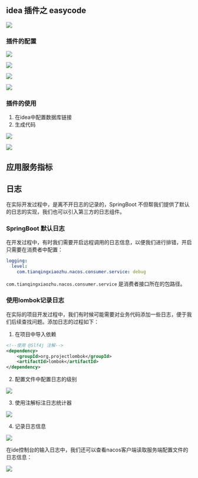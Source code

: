 
## idea 插件之 easycode



![](./image/其他/1699933263814.png)


### 插件的配置


![](./image/其他/1699933263915.png)


![](./image/其他/1699933264002.png)


![](./image/其他/1699933264095.png)


![](./image/其他/1699933264173.png)


### 插件的使用

1.  在idea中配置数据库链接 
2.  生成代码

![](./image/其他/1699933264265.png) 


![](./image/其他/1699933264394.png)


## 




## 应用服务指标






## 日志
在实际开发过程中，是离不开日志的记录的，SpringBoot 不但帮我们提供了默认的日志的实现，我们也可以引入第三方的日志组件。


### SpringBoot 默认日志

在开发过程中，有时我们需要开启远程调用的日志信息，以便我们进行排错，开启只需要在消费者中配置：


```yaml
logging:
  level:
    com.tianqingxiaozhu.nacos.consumer.service: debug

```

`com.tianqingxiaozhu.nacos.consumer.service` 是消费者接口所在的包路径。


### 使用lombok记录日志

在实际的项目开发过程中，我们有时候可能需要对业务代码添加一些日志，便于我们后续查找问题。添加日志的过程如下：

1. 在项目中导入依赖


```xml
<!--使用 @Slf4j 注解-->
<dependency>
    <groupId>org.projectlombok</groupId>
    <artifactId>lombok</artifactId>
</dependency>

```

2. 配置文件中配置日志的级别


![](./image/其他/1699933271119.png)

3. 使用注解标注日志统计器


![](./image/其他/1699933271221.png)

4. 记录日志信息


![](./image/其他/1699933271299.png)

在ide控制台的输入日志中，我们还可以查看nacos客户端读取服务端配置文件的日志信息：


![](./image/其他/1699933271381.png)



